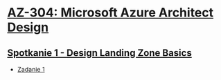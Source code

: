 # [AZ-304: Microsoft Azure Architect Design](https://szkolachmury.pl/az-304-microsoft-azure-architect-design/)
## [Spotkanie 1 - Design Landing Zone Basics](https://szkolachmury.pl/az-304-microsoft-azure-architect-design/design-landing-zone-basics/)
* [Zadanie 1](./zadanie1)